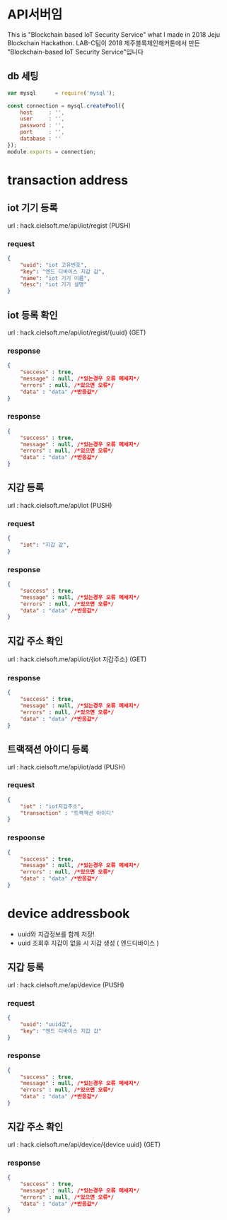 API서버임
========

This is "Blockchain based IoT Security Service" what I made in 2018 Jeju Blockchain Hackathon.
LAB-C팀이 2018 제주블록체인해커톤에서 만든 "Blockchain-based IoT Security Service"입니다

## db 세팅 ##
```javascript
var mysql      = require('mysql');

const connection = mysql.createPool({
    host     : '',
    user     : '',
    password : '',
    port     : '',
    database : ''
});
module.exports = connection;
```
# transaction address #
## iot 기기 등록 ##
url : hack.cielsoft.me/api/iot/regist (PUSH)
### request ###

```json
{
    "uuid": "iot 고유번호",
    "key": "엔드 디바이스 지갑 값",
    "name": "iot 기기 이름",
    "desc": "iot 기기 설명"
}
```
## iot 등록 확인 ##
url : hack.cielsoft.me/api/iot/regist/{uuid} (GET)

### response ###
```json
{
    "success" : true,
    "message" : null, /*있는경우 오류 메세지*/
    "errors" : null, /*있으면 오류*/
    "data" : "data" /*반응값*/
}
```
### response ###
```json
{
    "success" : true,
    "message" : null, /*있는경우 오류 메세지*/
    "errors" : null, /*있으면 오류*/
    "data" : "data" /*반응값*/
}
```
## 지갑 등록 ##
url : hack.cielsoft.me/api/iot (PUSH)
### request ###

```json
{
    "iot": "지갑 값",
}
```

### response ###
```json
{
    "success" : true,
    "message" : null, /*있는경우 오류 메세지*/
    "errors" : null, /*있으면 오류*/
    "data" : "data" /*반응값*/
}
```
## 지갑 주소 확인 ##
url : hack.cielsoft.me/api/iot/{iot 지갑주소} (GET)

### response ###
```json
{
    "success" : true,
    "message" : null, /*있는경우 오류 메세지*/
    "errors" : null, /*있으면 오류*/
    "data" : "data" /*반응값*/
}
```
## 트랙잭션 아이디 등록 ##
url : hack.cielsoft.me/api/iot/add (PUSH)

###  request ###
```json
{
    "iot" : "iot지갑주소",
    "transaction" : "트랙잭션 아이디"
}
```

### respoonse ###
```json
{
    "success" : true,
    "message" : null, /*있는경우 오류 메세지*/
    "errors" : null, /*있으면 오류*/
    "data" : "data" /*반응값*/
}
```
# device addressbook #
* uuid와 지갑정보를 함께 저장!
* uuid 조회후 지갑이 없을 시 지갑 생성 ( 엔드디바이스 )
## 지갑 등록 ##
url : hack.cielsoft.me/api/device (PUSH)
### request ###

```json
{
    "uuid": "uuid값",
    "key": "엔드 디바이스 지갑 값"
}
```

### response ###
```json
{
    "success" : true,
    "message" : null, /*있는경우 오류 메세지*/
    "errors" : null, /*있으면 오류*/
    "data" : "data" /*반응값*/
}
```
## 지갑 주소 확인 ##
url : hack.cielsoft.me/api/device/{device uuid} (GET)

### response ###
```json
{
    "success" : true,
    "message" : null, /*있는경우 오류 메세지*/
    "errors" : null, /*있으면 오류*/
    "data" : "data" /*반응값*/
}
```

